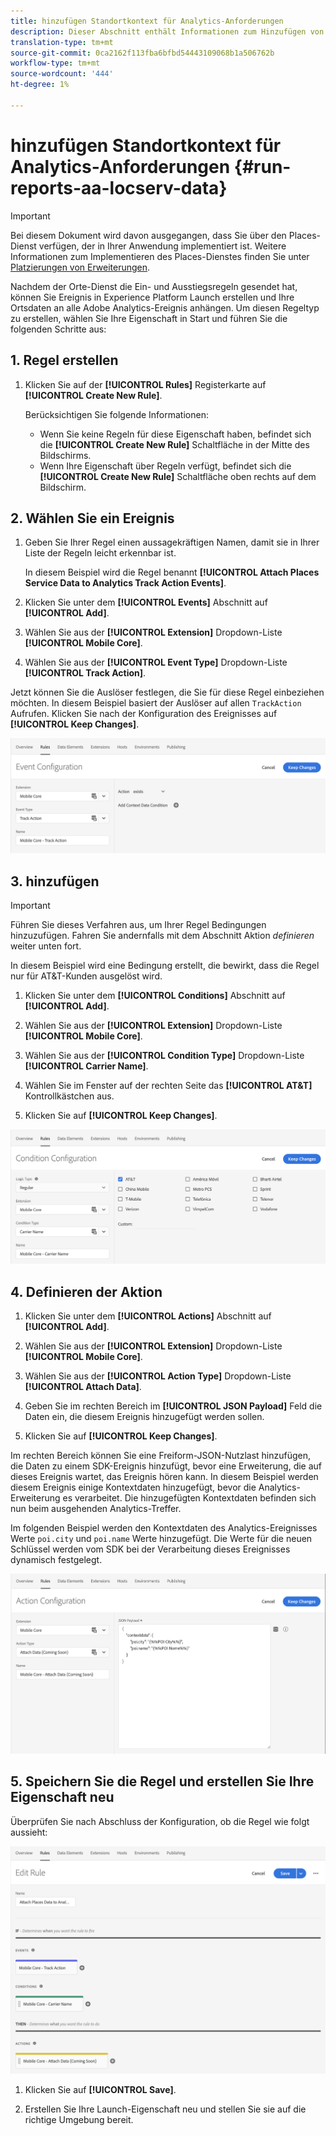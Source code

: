 ```yaml
---
title: hinzufügen Standortkontext für Analytics-Anforderungen
description: Dieser Abschnitt enthält Informationen zum Hinzufügen von Standortkontext zu Analytics-Anforderungen.
translation-type: tm+mt
source-git-commit: 0ca2162f113fba6bfbd54443109068b1a506762b
workflow-type: tm+mt
source-wordcount: '444'
ht-degree: 1%

---
```



# hinzufügen Standortkontext für Analytics-Anforderungen {#run-reports-aa-locserv-data}

>[!IMPORTANT]
>
>Bei diesem Dokument wird davon ausgegangen, dass Sie über den Places-Dienst verfügen, der in Ihrer Anwendung implementiert ist. Weitere Informationen zum Implementieren des Places-Dienstes finden Sie unter [Platzierungen von Erweiterungen](/help/places-ext-aep-sdks/places-extension/places-extension.md).

Nachdem der Orte-Dienst die Ein- und Ausstiegsregeln gesendet hat, können Sie Ereignis in Experience Platform Launch erstellen und Ihre Ortsdaten an alle Adobe Analytics-Ereignis anhängen. Um diesen Regeltyp zu erstellen, wählen Sie Ihre Eigenschaft in Start und führen Sie die folgenden Schritte aus:

## 1. Regel erstellen

1. Klicken Sie auf der **[!UICONTROL Rules]** Registerkarte auf **[!UICONTROL Create New Rule]**.

   Berücksichtigen Sie folgende Informationen:
   * Wenn Sie keine Regeln für diese Eigenschaft haben, befindet sich die **[!UICONTROL Create New Rule]** Schaltfläche in der Mitte des Bildschirms.
   * Wenn Ihre Eigenschaft über Regeln verfügt, befindet sich die **[!UICONTROL Create New Rule]** Schaltfläche oben rechts auf dem Bildschirm.

## 2. Wählen Sie ein Ereignis

1. Geben Sie Ihrer Regel einen aussagekräftigen Namen, damit sie in Ihrer Liste der Regeln leicht erkennbar ist.

   In diesem Beispiel wird die Regel benannt **[!UICONTROL Attach Places Service Data to Analytics Track Action Events]**.

1. Klicken Sie unter dem **[!UICONTROL Events]** Abschnitt auf **[!UICONTROL Add]**.

1. Wählen Sie aus der **[!UICONTROL Extension]** Dropdown-Liste **[!UICONTROL Mobile Core]**.

1. Wählen Sie aus der **[!UICONTROL Event Type]** Dropdown-Liste **[!UICONTROL Track Action]**.

Jetzt können Sie die Auslöser festlegen, die Sie für diese Regel einbeziehen möchten. In diesem Beispiel basiert der Auslöser auf allen `TrackAction` Aufrufen. Klicken Sie nach der Konfiguration des Ereignisses auf **[!UICONTROL Keep Changes]**.

![&quot;Ereignis erstellen&quot;](/help/assets/ad-setEvent_use-analytics-data.png)


## 3. hinzufügen

>[!IMPORTANT]
>
>Führen Sie dieses Verfahren aus, um Ihrer Regel Bedingungen hinzuzufügen. Fahren Sie andernfalls mit dem Abschnitt Aktion *definieren* weiter unten fort.

In diesem Beispiel wird eine Bedingung erstellt, die bewirkt, dass die Regel nur für AT&amp;T-Kunden ausgelöst wird.

1. Klicken Sie unter dem **[!UICONTROL Conditions]** Abschnitt auf **[!UICONTROL Add]**.

1. Wählen Sie aus der **[!UICONTROL Extension]** Dropdown-Liste **[!UICONTROL Mobile Core]**.

1. Wählen Sie aus der **[!UICONTROL Condition Type]** Dropdown-Liste **[!UICONTROL Carrier Name]**.

1. Wählen Sie im Fenster auf der rechten Seite das **[!UICONTROL AT&T]** Kontrollkästchen aus.

1. Klicken Sie auf **[!UICONTROL Keep Changes]**.

![&quot;Bedingung erstellen&quot;](/help/assets/ad-setCondition_use-analytics-data.png)

## 4. Definieren der Aktion

1. Klicken Sie unter dem **[!UICONTROL Actions]** Abschnitt auf **[!UICONTROL Add]**.

1. Wählen Sie aus der **[!UICONTROL Extension]** Dropdown-Liste **[!UICONTROL Mobile Core]**.

1. Wählen Sie aus der **[!UICONTROL Action Type]** Dropdown-Liste **[!UICONTROL Attach Data]**.

1. Geben Sie im rechten Bereich im **[!UICONTROL JSON Payload]** Feld die Daten ein, die diesem Ereignis hinzugefügt werden sollen.

1. Klicken Sie auf **[!UICONTROL Keep Changes]**.

Im rechten Bereich können Sie eine Freiform-JSON-Nutzlast hinzufügen, die Daten zu einem SDK-Ereignis hinzufügt, bevor eine Erweiterung, die auf dieses Ereignis wartet, das Ereignis hören kann. In diesem Beispiel werden diesem Ereignis einige Kontextdaten hinzugefügt, bevor die Analytics-Erweiterung es verarbeitet. Die hinzugefügten Kontextdaten befinden sich nun beim ausgehenden Analytics-Treffer.

Im folgenden Beispiel werden den Kontextdaten des Analytics-Ereignisses Werte `poi.city` und `poi.name` Werte hinzugefügt. Die Werte für die neuen Schlüssel werden vom SDK bei der Verarbeitung dieses Ereignisses dynamisch festgelegt.

![&quot;Aktion erstellen&quot;](/help/assets/ad-setAction_use-analytics-data.png)

## 5. Speichern Sie die Regel und erstellen Sie Ihre Eigenschaft neu

Überprüfen Sie nach Abschluss der Konfiguration, ob die Regel wie folgt aussieht:

![&quot;Die Regel ist abgeschlossen.&quot;](/help/assets/ad-ruleComplete_use-analytics-data.png)

1. Klicken Sie auf **[!UICONTROL Save]**.

1. Erstellen Sie Ihre Launch-Eigenschaft neu und stellen Sie sie auf die richtige Umgebung bereit.
